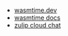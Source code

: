 - [wasmtime.dev](https://wasmtime.dev/)
- [wasmtime docs](https://docs.wasmtime.dev/contributing.html)
- [zulip cloud chat](https://bytecodealliance.zulipchat.com/#narrow/is/private)

